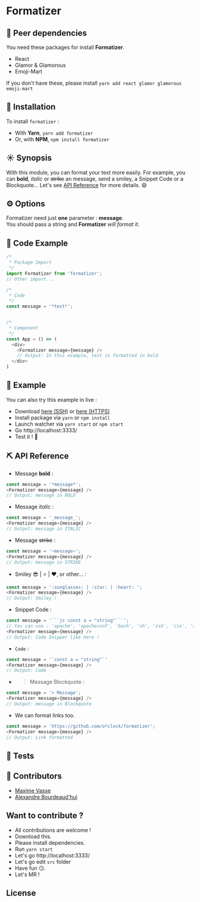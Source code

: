 # Formatizer

## :muscle: Peer dependencies
You need these packages for install **Formatizer**.
  * React
  * Glamor & Glamorous
  * Emoji-Mart

If you don't have these, please install `yarn add react glamor glamorous emoji-mart`


## :rocket: Installation
To install `formatizer` :
  * With **Yarn**, `yarn add formatizer`
  * Or, with **NPM**, `npm install formatizer`


## :sunny: Synopsis
With this module, you can format your text more easily. For example, you can **bold**, _italic_ or ~~strike~~ an message, send a smiley, a Snippet Code or a Blockquote... Let's see [API Reference](https://github.com/O-clock/formatizer#pick-api-reference) for more details. :smile:


## :gear: Options
Formatizer need just **one** parameter : **message**.   
You should pass a string and **Formatizer** _will format it_.


## :eyes: Code Example
```js
/*
 * Package Import
 */
import Formatizer from 'formatizer';
// Other import...

/*
 * Code
 */
const message = '*test*';


/*
 * Component
 */
const App = () => (
  <div>
    <Formatizer message={message} />
    // Output: In this example, test is formatted in bold
  </div>
)
```


## :eyes: Example

You can also try this example in live :
  * Download [here (SSH)](git@github.com:O-clock/formatizer.git) or [here (HTTPS)](https://github.com/O-clock/formatizer.git)
  * Install package via `yarn` or `npm install`
  * Launch watcher via `yarn start` or `npm start`
  * Go http://localhost:3333/
  * Test it ! :tada:


## :pick: API Reference
* Message **bold** :   
```js
const message = '*message*';
<Formatizer message={message} />
// Output: message in BOLD
```

* Message _italic_ :   
```js
const message = '_message_';
<Formatizer message={message} />
// Output: message in ITALIC
```

* Message ~~strike~~ :   
```js
const message = '~message~';
<Formatizer message={message} />
// Output: message in STRIKE
```

* Smiley :sunglasses: | :star: | :heart:, or other... :
```js
const message = ':sunglasses: | :star: | :heart: ';
<Formatizer message={message} />
// Output: Smiley !
```

* Snippet Code :
```js
const message = '```js const a = "string"```';   
// You can use : 'apache', 'apacheconf', 'bash', 'sh', 'zsh', 'css', 'xml', 'html', 'xhtml', 'rss', 'atom', 'xjb', 'xsd', 'xsl', 'plist', 'ini', 'json', 'javascript', 'js', 'jsx', 'less', 'markdown', 'md', 'mkdown', 'mkd', 'php', 'scss', 'sql', 'stylus', 'styl' or 'twig',
<Formatizer message={message} />
// Output: Code Snipper like here !
```

* `Code` :
```js
const message = '`const a = "string"`'
<Formatizer message={message} />
// Output: Code
```

* > Message Blockquote :   
```js
const message = '> Message';
<Formatizer message={message} />
// Output: message in Blockquote
```

* We can format links too.
```js
const message = 'https://github.com/o*clock/formatizer';
<Formatizer message={message} />
// Output: Link formatted
```


## :construction: Tests


## :busts_in_silhouette: Contributors
* [Maxime Vasse](https://github.com/webdif)
* [Alexandre Bourdeaud'hui](https://github.com/alexandrebourdeaudhui)


## Want to contribute ?
 * All contributions are welcome !
  * Download this.
  * Please install dependencies.
  * Run `yarn start`
  * Let's go http://localhost:3333/
  * Let's go edit `src` folder
  * Have fun :smirk:.
  * Let's MR !


## License
